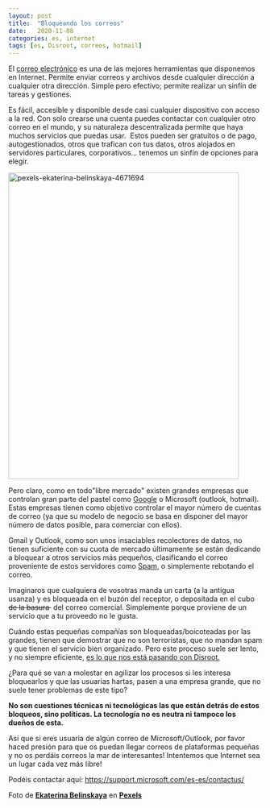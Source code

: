 ```yaml
---
layout: post
title:  "Bloqueando los correos"
date:   2020-11-08
categories: es, internet
tags: [es, Disroot, correos, hotmail]
---
```

<p>El <a href="https://es.wikipedia.org/wiki/Correo_electr%C3%B3nico">correo electrónico</a> es una de las mejores herramientas que disponemos en Internet. Permite enviar correos y archivos desde cualquier dirección a cualquier otra dirección. Simple pero efectivo; permite realizar un sinfín de tareas y gestiones.<br>

Es fácil, accesible y disponible desde casi cualquier dispositivo con acceso a la red. Con solo crearse una cuenta puedes contactar con cualquier otro correo en el mundo, y su naturaleza descentralizada permite que haya muchos servicios que puedas usar.&nbsp; Estos pueden ser gratuitos o de pago, autogestionados, otros que trafican con tus datos, otros alojados en servidores particulares, corporativos... tenemos un sinfín de opciones para elegir.</p>
<p><img class=" wp-image-3072 aligncenter" src="https://izaroblog.files.wordpress.com/2020/11/pexels-ekaterina-belinskaya-4671694.jpg" alt="pexels-ekaterina-belinskaya-4671694" width="457" height="609"></p>
<p>Pero claro, como en todo"libre mercado" existen grandes empresas que controlan gran parte del pastel como <a href="http://izaroblog.com/2019/06/13/de-como-google-se-hizo-duena-del-bosque/">Google</a> o Microsoft (outlook, hotmail). Estas empresas tienen como objetivo controlar el mayor número de cuentas de correo (ya que su modelo de negocio se basa en disponer del mayor número de datos posible, para comerciar con ellos).</p>
<p>Gmail y Outlook, como son unos insaciables recolectores de datos, no tienen suficiente con su cuota de mercado últimamente se están dedicando a bloquear a otros servicios más pequeños, clasificando el correo proveniente de estos servidores como <a href="https://www.youtube.com/watch?v=duFierM1yDg">Spam</a>, o simplemente rebotando el correo.</p>
<p>Imaginaros que cualquiera de vosotras manda un carta (a la antigua usanza) y es bloqueada en el buzón del receptor, o depositada en el cubo <del>de la basura&nbsp;</del> del correo comercial. Simplemente porque proviene de un servicio que a tu proveedo no le gusta.</p>
<p>Cuándo estas pequeñas compañías son bloqueadas/boicoteadas por las grandes, tienen que demostrar que no son terroristas, que no mandan spam y que tienen el servicio bien organizado. Pero este proceso suele ser lento, y no siempre eficiente, <a href="https://disroot.org/es/blog/microsoft_hostility">es lo que nos está pasando con Disroot.</a></p>
<p>¿Para qué se van a molestar en agilizar los procesos si les interesa bloquearlos y que las usuarias hartas, pasen a una empresa grande, que no suele tener problemas de este tipo?</p>
<p><strong>No son cuestiones técnicas ni tecnológicas las que están detrás de estos bloqueos, sino políticas. La tecnología no es neutra ni tampoco los dueños de esta.</strong></p>
<p>Así que si eres usuaria de algún correo de Microsoft/Outlook, por favor haced presión para que os puedan llegar correos de plataformas pequeñas y no os perdáis correos la mar de interesantes! Intentemos que Internet sea un lugar cada vez más libre!</p>
<p>Podéis contactar aquí: <a href="https://support.microsoft.com/es-es/contactus/">https://support.microsoft.com/es-es/contactus/</a></p>
<div class="level__left">
<div class="level__item">
<div class="js-copy-attribute-content photo-page__adp-cta__container__attribution">Foto de <strong><a href="https://www.pexels.com/es-es/@ekaterinabelinskaya?utm_content=attributionCopyText&amp;utm_medium=referral&amp;utm_source=pexels">Ekaterina Belinskaya</a></strong> en <strong><a href="https://www.pexels.com/es-es/foto/madera-pared-vintage-arquitectura-4671694/?utm_content=attributionCopyText&amp;utm_medium=referral&amp;utm_source=pexels">Pexels</a></strong></div>
</div>
</div>
